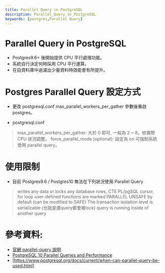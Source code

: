```yaml
---
title: Parallel Query in PostgreSQL
description: Parallel_Query_in_PostgreSQL
keywords: [postgres,Parallel Query]
---
```


# Parallel Query in PostgreSQL
* Postgres9.6+ 後開始提供 CPU 平行處理功能。
* 系統自行決定何時採用 CPU 平行運算。
* 在自資料庫中過濾出少量資料時效能會有所提升。

# Postgres Parallel Query 設定方式
* 更改 postgresql.conf max_parallel_workers_per_gather 參數後重啟 postgres。

* postgresql.conf
> max_parallel_workers_per_gather: 大於 0 即可, 一般為 2 ~ 8。依實際  CPU 狀況調整。
> force_parallel_mode (optional): 設定為 on 可強制系統使用 parallel query。

# 使用限制 
* 目前 Postgres9.6 / Postgres10 無法在下列狀況使用 Parallel Query

> writes any data or locks any database rows, CTE
> PL/pgSQL cursor, for loop
> user-defined functions are marked PARALLEL UNSAFE by default (can be modified to SAFE)
> The transaction isolation level is serializable (也就是連query都會被lock)
> query is running inside of another query

# 參考資料: 
* [官網 parallel-query 說明](https://www.postgresql.org/docs/10/static/parallel-query.html)
* [PostgreSQL 10 Parallel Queries and Performance](https://blog.rustprooflabs.com/2018/02/pg10_parallel_queries)
* [https://www.postgresql.org/docs/current/when-can-parallel-query-be-used.html]
